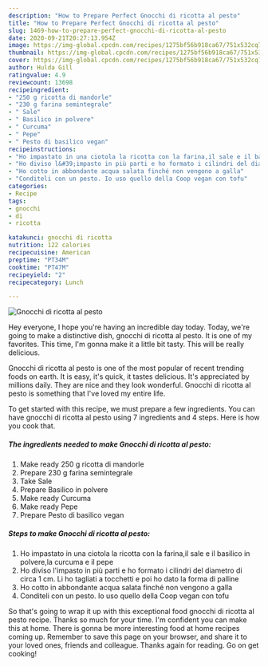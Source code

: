 ```yaml
---
description: "How to Prepare Perfect Gnocchi di ricotta al pesto"
title: "How to Prepare Perfect Gnocchi di ricotta al pesto"
slug: 1469-how-to-prepare-perfect-gnocchi-di-ricotta-al-pesto
date: 2020-09-21T20:27:13.954Z
image: https://img-global.cpcdn.com/recipes/1275bf56b918ca67/751x532cq70/gnocchi-di-ricotta-al-pesto-recipe-main-photo.jpg
thumbnail: https://img-global.cpcdn.com/recipes/1275bf56b918ca67/751x532cq70/gnocchi-di-ricotta-al-pesto-recipe-main-photo.jpg
cover: https://img-global.cpcdn.com/recipes/1275bf56b918ca67/751x532cq70/gnocchi-di-ricotta-al-pesto-recipe-main-photo.jpg
author: Hulda Gill
ratingvalue: 4.9
reviewcount: 13698
recipeingredient:
- "250 g ricotta di mandorle"
- "230 g farina semintegrale"
- " Sale"
- " Basilico in polvere"
- " Curcuma"
- " Pepe"
- " Pesto di basilico vegan"
recipeinstructions:
- "Ho impastato in una ciotola la ricotta con la farina,il sale e il basilico in polvere,la curcuma e il pepe"
- "Ho diviso l&#39;impasto in più parti e ho formato i cilindri del diametro di circa 1 cm. Li ho tagliati a tocchetti e poi ho dato la forma di palline"
- "Ho cotto in abbondante acqua salata finché non vengono a galla"
- "Conditeli con un pesto. Io uso quello della Coop vegan con tofu"
categories:
- Recipe
tags:
- gnocchi
- di
- ricotta

katakunci: gnocchi di ricotta 
nutrition: 122 calories
recipecuisine: American
preptime: "PT34M"
cooktime: "PT47M"
recipeyield: "2"
recipecategory: Lunch

---
```



![Gnocchi di ricotta al pesto](https://img-global.cpcdn.com/recipes/1275bf56b918ca67/751x532cq70/gnocchi-di-ricotta-al-pesto-recipe-main-photo.jpg)

Hey everyone, I hope you're having an incredible day today. Today, we're going to make a distinctive dish, gnocchi di ricotta al pesto. It is one of my favorites. This time, I'm gonna make it a little bit tasty. This will be really delicious.



Gnocchi di ricotta al pesto is one of the most popular of recent trending foods on earth. It is easy, it's quick, it tastes delicious. It's appreciated by millions daily. They are nice and they look wonderful. Gnocchi di ricotta al pesto is something that I've loved my entire life.


To get started with this recipe, we must prepare a few ingredients. You can have gnocchi di ricotta al pesto using 7 ingredients and 4 steps. Here is how you cook that.

<!--inarticleads1-->

##### The ingredients needed to make Gnocchi di ricotta al pesto:

1. Make ready 250 g ricotta di mandorle
1. Prepare 230 g farina semintegrale
1. Take  Sale
1. Prepare  Basilico in polvere
1. Make ready  Curcuma
1. Make ready  Pepe
1. Prepare  Pesto di basilico vegan




<!--inarticleads2-->

##### Steps to make Gnocchi di ricotta al pesto:

1. Ho impastato in una ciotola la ricotta con la farina,il sale e il basilico in polvere,la curcuma e il pepe
1. Ho diviso l&#39;impasto in più parti e ho formato i cilindri del diametro di circa 1 cm. Li ho tagliati a tocchetti e poi ho dato la forma di palline
1. Ho cotto in abbondante acqua salata finché non vengono a galla
1. Conditeli con un pesto. Io uso quello della Coop vegan con tofu




So that's going to wrap it up with this exceptional food gnocchi di ricotta al pesto recipe. Thanks so much for your time. I'm confident you can make this at home. There is gonna be more interesting food at home recipes coming up. Remember to save this page on your browser, and share it to your loved ones, friends and colleague. Thanks again for reading. Go on get cooking!
